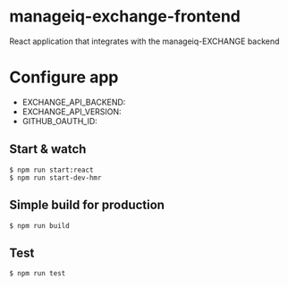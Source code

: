 # manageiq-exchange-frontend
React application that integrates with the manageiq-EXCHANGE backend

# Configure app
  -  EXCHANGE_API_BACKEND:
  -  EXCHANGE_API_VERSION:
  -  GITHUB_OAUTH_ID:

## Start & watch

    $ npm run start:react
    $ npm run start-dev-hmr
## Simple build for production

    $ npm run build
## Test
    $ npm run test
